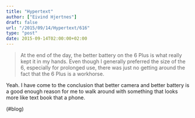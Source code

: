 ```yaml
---
title: "Hypertext"
author: ["Eivind Hjertnes"]
draft: false
url: "/2015/09/14/Hypertext/616"
type: "post"
date: 2015-09-14T02:00:00+02:00
---
```


> At the end of the day, the better battery on the 6 Plus is what really
> kept it in my hands. Even though I generally preferred the size of the
> 6, especially for prolonged use, there was just no getting around the
> fact that the 6 Plus is a workhorse.

Yeah. I have come to the conclusion that better camera and better
battery is a good enough reason for me to walk around with something
that looks more like text book that a phone.

(#blog)
